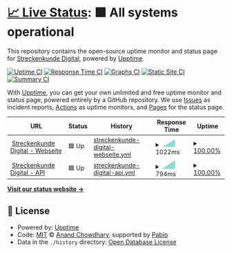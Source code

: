 # [📈 Live Status](https://Streckenkunde.github.io/Monitoring): <!--live status--> **🟩 All systems operational**

This repository contains the open-source uptime monitor and status page for [Streckenkunde Digital](https://streckenkunde.digital), powered by [Upptime](https://github.com/upptime/upptime).

[![Uptime CI](https://github.com/Streckenkunde/Monitoring/workflows/Uptime%20CI/badge.svg)](https://github.com/Streckenkunde/Monitoring/actions?query=workflow%3A%22Uptime+CI%22)
[![Response Time CI](https://github.com/Streckenkunde/Monitoring/workflows/Response%20Time%20CI/badge.svg)](https://github.com/Streckenkunde/Monitoring/actions?query=workflow%3A%22Response+Time+CI%22)
[![Graphs CI](https://github.com/Streckenkunde/Monitoring/workflows/Graphs%20CI/badge.svg)](https://github.com/Streckenkunde/Monitoring/actions?query=workflow%3A%22Graphs+CI%22)
[![Static Site CI](https://github.com/Streckenkunde/Monitoring/workflows/Static%20Site%20CI/badge.svg)](https://github.com/Streckenkunde/Monitoring/actions?query=workflow%3A%22Static+Site+CI%22)
[![Summary CI](https://github.com/Streckenkunde/Monitoring/workflows/Summary%20CI/badge.svg)](https://github.com/Streckenkunde/Monitoring/actions?query=workflow%3A%22Summary+CI%22)

With [Upptime](https://upptime.js.org), you can get your own unlimited and free uptime monitor and status page, powered entirely by a GitHub repository. We use [Issues](https://github.com/Streckenkunde/Monitoring/issues) as incident reports, [Actions](https://github.com/Streckenkunde/Monitoring/actions) as uptime monitors, and [Pages](https://Streckenkunde.github.io/Monitoring) for the status page.

<!--start: status pages-->
<!-- This summary is generated by Upptime (https://github.com/upptime/upptime) -->
<!-- Do not edit this manually, your changes will be overwritten -->
<!-- prettier-ignore -->
| URL | Status | History | Response Time | Uptime |
| --- | ------ | ------- | ------------- | ------ |
| <img alt="" src="https://icons.duckduckgo.com/ip3/streckenkunde.digital.ico" height="13"> [Streckenkunde Digital - Webseite](https://streckenkunde.digital) | 🟩 Up | [streckenkunde-digital-webseite.yml](https://github.com/Streckenkunde/Monitoring/commits/HEAD/history/streckenkunde-digital-webseite.yml) | <details><summary><img alt="Response time graph" src="./graphs/streckenkunde-digital-webseite/response-time-week.png" height="20"> 1022ms</summary><br><a href="https://Streckenkunde.github.io/Monitoring/history/streckenkunde-digital-webseite"><img alt="Response time 1022" src="https://img.shields.io/endpoint?url=https%3A%2F%2Fraw.githubusercontent.com%2FStreckenkunde%2FMonitoring%2FHEAD%2Fapi%2Fstreckenkunde-digital-webseite%2Fresponse-time.json"></a><br><a href="https://Streckenkunde.github.io/Monitoring/history/streckenkunde-digital-webseite"><img alt="24-hour response time 1022" src="https://img.shields.io/endpoint?url=https%3A%2F%2Fraw.githubusercontent.com%2FStreckenkunde%2FMonitoring%2FHEAD%2Fapi%2Fstreckenkunde-digital-webseite%2Fresponse-time-day.json"></a><br><a href="https://Streckenkunde.github.io/Monitoring/history/streckenkunde-digital-webseite"><img alt="7-day response time 1022" src="https://img.shields.io/endpoint?url=https%3A%2F%2Fraw.githubusercontent.com%2FStreckenkunde%2FMonitoring%2FHEAD%2Fapi%2Fstreckenkunde-digital-webseite%2Fresponse-time-week.json"></a><br><a href="https://Streckenkunde.github.io/Monitoring/history/streckenkunde-digital-webseite"><img alt="30-day response time 1022" src="https://img.shields.io/endpoint?url=https%3A%2F%2Fraw.githubusercontent.com%2FStreckenkunde%2FMonitoring%2FHEAD%2Fapi%2Fstreckenkunde-digital-webseite%2Fresponse-time-month.json"></a><br><a href="https://Streckenkunde.github.io/Monitoring/history/streckenkunde-digital-webseite"><img alt="1-year response time 1022" src="https://img.shields.io/endpoint?url=https%3A%2F%2Fraw.githubusercontent.com%2FStreckenkunde%2FMonitoring%2FHEAD%2Fapi%2Fstreckenkunde-digital-webseite%2Fresponse-time-year.json"></a></details> | <details><summary><a href="https://Streckenkunde.github.io/Monitoring/history/streckenkunde-digital-webseite">100.00%</a></summary><a href="https://Streckenkunde.github.io/Monitoring/history/streckenkunde-digital-webseite"><img alt="All-time uptime 100.00%" src="https://img.shields.io/endpoint?url=https%3A%2F%2Fraw.githubusercontent.com%2FStreckenkunde%2FMonitoring%2FHEAD%2Fapi%2Fstreckenkunde-digital-webseite%2Fuptime.json"></a><br><a href="https://Streckenkunde.github.io/Monitoring/history/streckenkunde-digital-webseite"><img alt="24-hour uptime 100.00%" src="https://img.shields.io/endpoint?url=https%3A%2F%2Fraw.githubusercontent.com%2FStreckenkunde%2FMonitoring%2FHEAD%2Fapi%2Fstreckenkunde-digital-webseite%2Fuptime-day.json"></a><br><a href="https://Streckenkunde.github.io/Monitoring/history/streckenkunde-digital-webseite"><img alt="7-day uptime 100.00%" src="https://img.shields.io/endpoint?url=https%3A%2F%2Fraw.githubusercontent.com%2FStreckenkunde%2FMonitoring%2FHEAD%2Fapi%2Fstreckenkunde-digital-webseite%2Fuptime-week.json"></a><br><a href="https://Streckenkunde.github.io/Monitoring/history/streckenkunde-digital-webseite"><img alt="30-day uptime 100.00%" src="https://img.shields.io/endpoint?url=https%3A%2F%2Fraw.githubusercontent.com%2FStreckenkunde%2FMonitoring%2FHEAD%2Fapi%2Fstreckenkunde-digital-webseite%2Fuptime-month.json"></a><br><a href="https://Streckenkunde.github.io/Monitoring/history/streckenkunde-digital-webseite"><img alt="1-year uptime 100.00%" src="https://img.shields.io/endpoint?url=https%3A%2F%2Fraw.githubusercontent.com%2FStreckenkunde%2FMonitoring%2FHEAD%2Fapi%2Fstreckenkunde-digital-webseite%2Fuptime-year.json"></a></details>
| <img alt="" src="https://icons.duckduckgo.com/ip3/streckenkunde.digital.ico" height="13"> [Streckenkunde Digital - API](https://streckenkunde.digital/api) | 🟩 Up | [streckenkunde-digital-api.yml](https://github.com/Streckenkunde/Monitoring/commits/HEAD/history/streckenkunde-digital-api.yml) | <details><summary><img alt="Response time graph" src="./graphs/streckenkunde-digital-api/response-time-week.png" height="20"> 794ms</summary><br><a href="https://Streckenkunde.github.io/Monitoring/history/streckenkunde-digital-api"><img alt="Response time 794" src="https://img.shields.io/endpoint?url=https%3A%2F%2Fraw.githubusercontent.com%2FStreckenkunde%2FMonitoring%2FHEAD%2Fapi%2Fstreckenkunde-digital-api%2Fresponse-time.json"></a><br><a href="https://Streckenkunde.github.io/Monitoring/history/streckenkunde-digital-api"><img alt="24-hour response time 794" src="https://img.shields.io/endpoint?url=https%3A%2F%2Fraw.githubusercontent.com%2FStreckenkunde%2FMonitoring%2FHEAD%2Fapi%2Fstreckenkunde-digital-api%2Fresponse-time-day.json"></a><br><a href="https://Streckenkunde.github.io/Monitoring/history/streckenkunde-digital-api"><img alt="7-day response time 794" src="https://img.shields.io/endpoint?url=https%3A%2F%2Fraw.githubusercontent.com%2FStreckenkunde%2FMonitoring%2FHEAD%2Fapi%2Fstreckenkunde-digital-api%2Fresponse-time-week.json"></a><br><a href="https://Streckenkunde.github.io/Monitoring/history/streckenkunde-digital-api"><img alt="30-day response time 794" src="https://img.shields.io/endpoint?url=https%3A%2F%2Fraw.githubusercontent.com%2FStreckenkunde%2FMonitoring%2FHEAD%2Fapi%2Fstreckenkunde-digital-api%2Fresponse-time-month.json"></a><br><a href="https://Streckenkunde.github.io/Monitoring/history/streckenkunde-digital-api"><img alt="1-year response time 794" src="https://img.shields.io/endpoint?url=https%3A%2F%2Fraw.githubusercontent.com%2FStreckenkunde%2FMonitoring%2FHEAD%2Fapi%2Fstreckenkunde-digital-api%2Fresponse-time-year.json"></a></details> | <details><summary><a href="https://Streckenkunde.github.io/Monitoring/history/streckenkunde-digital-api">100.00%</a></summary><a href="https://Streckenkunde.github.io/Monitoring/history/streckenkunde-digital-api"><img alt="All-time uptime 100.00%" src="https://img.shields.io/endpoint?url=https%3A%2F%2Fraw.githubusercontent.com%2FStreckenkunde%2FMonitoring%2FHEAD%2Fapi%2Fstreckenkunde-digital-api%2Fuptime.json"></a><br><a href="https://Streckenkunde.github.io/Monitoring/history/streckenkunde-digital-api"><img alt="24-hour uptime 100.00%" src="https://img.shields.io/endpoint?url=https%3A%2F%2Fraw.githubusercontent.com%2FStreckenkunde%2FMonitoring%2FHEAD%2Fapi%2Fstreckenkunde-digital-api%2Fuptime-day.json"></a><br><a href="https://Streckenkunde.github.io/Monitoring/history/streckenkunde-digital-api"><img alt="7-day uptime 100.00%" src="https://img.shields.io/endpoint?url=https%3A%2F%2Fraw.githubusercontent.com%2FStreckenkunde%2FMonitoring%2FHEAD%2Fapi%2Fstreckenkunde-digital-api%2Fuptime-week.json"></a><br><a href="https://Streckenkunde.github.io/Monitoring/history/streckenkunde-digital-api"><img alt="30-day uptime 100.00%" src="https://img.shields.io/endpoint?url=https%3A%2F%2Fraw.githubusercontent.com%2FStreckenkunde%2FMonitoring%2FHEAD%2Fapi%2Fstreckenkunde-digital-api%2Fuptime-month.json"></a><br><a href="https://Streckenkunde.github.io/Monitoring/history/streckenkunde-digital-api"><img alt="1-year uptime 100.00%" src="https://img.shields.io/endpoint?url=https%3A%2F%2Fraw.githubusercontent.com%2FStreckenkunde%2FMonitoring%2FHEAD%2Fapi%2Fstreckenkunde-digital-api%2Fuptime-year.json"></a></details>

<!--end: status pages-->

[**Visit our status website →**](https://Streckenkunde.github.io/Monitoring)

## 📄 License

- Powered by: [Upptime](https://github.com/upptime/upptime)
- Code: [MIT](./LICENSE) © [Anand Chowdhary](https://anandchowdhary.com), supported by [Pabio](https://pabio.com)
- Data in the `./history` directory: [Open Database License](https://opendatacommons.org/licenses/odbl/1-0/)
